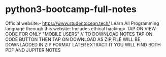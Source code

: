 # python3-bootcamp-full-notes
Official website:- https://www.studentocean.tech/
Learn All Programming language theough this website:
Includes ethical hacking> TAP ON VIEW CODE FOR ONLY "MOBILE USERS"
// TO DOWNLOAD NOTES TAP ON CODE BUTTON THEN TAP ON DOWNLOAD AS ZIP,FILE WILL BE DOWNLAODED IN ZIP FORMAT LATER EXTRACT IT YOU WILL FIND BOTH PDF AND JUPITER NOTES 
